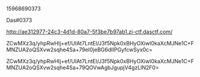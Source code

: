 15968690373

Das#0373

http://ae312977-24c3-4d1d-80a7-5f3be7b97ab1.zj-ctf.dasctf.com/

ZCwMXz3q/yhpRwHIj+ef/UIAt7LntEl/J3f5Npk0xBHyOXiwI0kaXcMJNe1C+FMNZUA2oQSXvw2sqhe4Sa+79eI0jeBG6dIIPGyfcwSyx0c=



ZCwMXz3q/yhpRwHIj+ef/UIAt7LntEl/J3f5Npk0xBHyOXiwI0kaXcMJNe1C+FMNZUA2oQSXvw2sqhe4Sa+79QOVwAgbJgupjV4gzLlN2F0=
